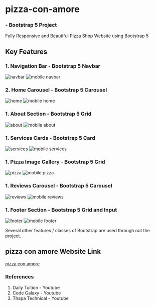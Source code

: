 # pizza-con-amore
###      - Bootstrap 5 Project

Fully Responsive and Beautiful Pizza Shop Website using Bootstrap 5

## Key Features
### 1. Navigation Bar - Bootstrap 5 Navbar 
<img src="./website screenshots/header2" alt="navbar">
<img src="./webiste screenshots/header1" alt="mobile navbar">

### 2. Home Carousel - Bootstrap 5 Carousel 
<img src="./website screenshots/home2" alt="home">
<img src="./webiste screenshots/home1" alt="mobile home">

### 1. About Section - Bootstrap 5 Grid 
<img src="./website screenshots/about2" alt="about">
<img src="./webiste screenshots/about1" alt="mobile about">

### 1. Services Cards - Bootstrap 5 Card 
<img src="./website screenshots/services2" alt="services">
<img src="./webiste screenshots/services1" alt="mobile services">

### 1. Pizza Image Gallery - Bootstrap 5 Grid 
<img src="./website screenshots/pizza2" alt="pizza">
<img src="./webiste screenshots/pizza1" alt="mobile pizza">

### 1. Reviews Carousel - Bootstrap 5 Carousel 
<img src="./website screenshots/reviews2" alt="reviews">
<img src="./webiste screenshots/reviews1" alt="mobile reviews">

### 1. Footer Section - Bootstrap 5 Grid and Input 
<img src="./website screenshots/footer2" alt="footer">
<img src="./webiste screenshots/footer1" alt="mobile footer">

Several other features / classes of Bootstrap are used through out the project.

## pizza con amore Website Link 
<a href="#">pizza con amore</a>

### References
  1. Daily Tuition    - Youtube
  2. Code Galaxy      - Youtube
  3. Thapa Technical  - Youtube
